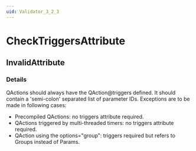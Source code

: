 ```yaml
---
uid: Validator_3_2_3
---
```


# CheckTriggersAttribute

## InvalidAttribute

<!-- Description, Properties, ... sections are auto-generated. -->
<!-- REPLACE ME AUTO-GENERATION -->

### Details

QActions should always have the QAction@triggers defined. It should contain a 'semi-colon' separated list of parameter IDs.
Exceptions are to be made in following cases:
 - Precompiled QActions: no triggers attribute required.
 - QActions triggered by multi-threaded timers: no triggers attribute required.
 - QAction using the options="group": triggers required but refers to Groups instead of Params.

<!-- Uncomment to add example code -->
<!--### Example code-->
